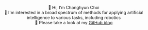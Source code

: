 <div align="center">
  👋 Hi, I’m Changhyun Choi<br>
  👀 I'm interested in a broad spectrum of methods for applying artificial intelligence to various tasks, including robotics <br>
  📝 Please take a look at my <a href="https://windust7.github.io/">GitHub blog</a>
</div>
 
<!---
windust7/windust7 is a ✨ special ✨ repository because its `README.md` (this file) appears on your GitHub profile.
You can click the Preview link to take a look at your changes.
--->
